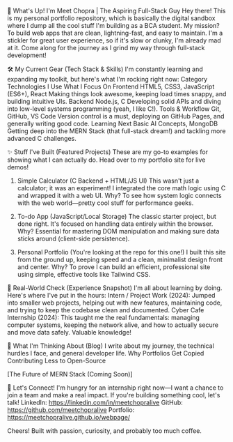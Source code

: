 👋 What's Up! I'm Meet Chopra | The Aspiring Full-Stack Guy
Hey there! This is my personal portfolio repository, which is basically the digital sandbox where I dump all the cool stuff I'm building as a BCA student.
My mission? To build web apps that are clean, lightning-fast, and easy to maintain. I'm a stickler for great user experience, so if it's slow or clunky, I'm already mad at it. Come along for the journey as I grind my way through full-stack development!

🛠️ My Current Gear (Tech Stack & Skills)
I'm constantly learning and expanding my toolkit, but here's what I'm rocking right now:
Category
Technologies I Use
What I Focus On
Frontend
HTML5, CSS3, JavaScript (ES6+), React
Making things look awesome, keeping load times snappy, and building intuitive UIs.
Backend
Node.js, C
Developing solid APIs and diving into low-level systems programming (yeah, I like C!).
Tools & Workflow
Git, GitHub, VS Code
Version control is a must, deploying on GitHub Pages, and generally writing good code.
Learning Next
Basic AI Concepts, MongoDB
Getting deep into the MERN Stack (that full-stack dream!) and tackling more advanced C challenges.

✨ Stuff I've Built (Featured Projects)
These are my go-to examples for showing what I can actually do. Head over to my portfolio site for live demos!

1. Simple Calculator (C Backend + HTML/JS UI)
This wasn't just a calculator; it was an experiment! I integrated the core math logic using C and wrapped it with a web UI.
Why? To see how system logic connects with the web world—pretty cool stuff for performance geeks.

2. To-do App (JavaScript/Local Storage)
The classic starter project, but done right. It's focused on handling data entirely within the browser.
Why? Essential for mastering DOM manipulation and making sure data sticks around (client-side persistence).

3. Personal Portfolio (You're looking at the repo for this one!)
I built this site from the ground up, keeping speed and a clean, minimalist design front and center.
Why? To prove I can build an efficient, professional site using simple, effective tools like Tailwind CSS.

💼 Real-World Check (Experience Snapshot)
I'm all about learning by doing. Here's where I've put in the hours:
Intern / Project Work (2024): Jumped into smaller web projects, helping out with new features, maintaining code, and trying to keep the codebase clean and documented.
Cyber Cafe Internship (2024): This taught me the real fundamentals: managing computer systems, keeping the network alive, and how to actually secure and move data safely. Valuable knowledge!

📝 What I'm Thinking About (Blog)
I write about my journey, the technical hurdles I face, and general developer life.
Why Portfolios Get Copied
Contributing Less to Open-Source

[The Future of MERN Stack (Coming Soon)]

🚀 Let's Connect!
I'm hungry for an internship right now—I want a chance to join a team and make a real impact. If you're building something cool, let's talk!
LinkedIn: https://linkedin.com/in/meetchopralive
GitHub: https://github.com/meetchopralive
Portfolio: https://meetchopralive.github.io/webpage/

Cheers! Built with passion, curiosity, and probably too much coffee.
